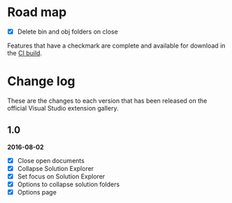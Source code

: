 # Road map

- [x] Delete bin and obj folders on close

Features that have a checkmark are complete and available for
download in the
[CI build](http://vsixgallery.com/extension/55640f47-34bc-436b-8820-e7f64fbb31fc/).

# Change log

These are the changes to each version that has been released
on the official Visual Studio extension gallery.

## 1.0

**2016-08-02**

- [x] Close open documents
- [x] Collapse Solution Explorer
- [x] Set focus on Solution Explorer
- [x] Options to collapse solution folders
- [x] Options page